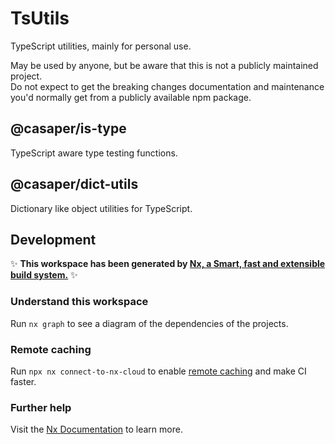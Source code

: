 # TsUtils

TypeScript utilities, mainly for personal use.

May be used by anyone, but be aware that this is not a publicly maintained project.  
Do not expect to get the breaking changes documentation and maintenance you'd normally get from a publicly available npm package.


## @casaper/is-type

TypeScript aware type testing functions.

## @casaper/dict-utils

Dictionary like object utilities for TypeScript.

## Development

✨ **This workspace has been generated by [Nx, a Smart, fast and extensible build system.](https://nx.dev)** ✨

### Understand this workspace

Run `nx graph` to see a diagram of the dependencies of the projects.

### Remote caching

Run `npx nx connect-to-nx-cloud` to enable [remote caching](https://nx.app) and make CI faster.

### Further help

Visit the [Nx Documentation](https://nx.dev) to learn more.

